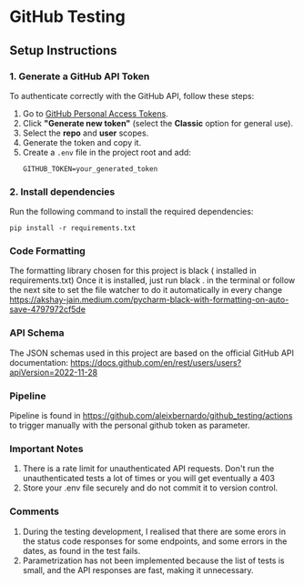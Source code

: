 # GitHub Testing

## Setup Instructions

### 1. Generate a GitHub API Token

To authenticate correctly with the GitHub API, follow these steps:

1. Go to [GitHub Personal Access Tokens](https://github.com/settings/tokens).
2. Click **"Generate new token"** (select the **Classic** option for general use).
3. Select the **repo** and **user** scopes.
4. Generate the token and copy it.
5. Create a `.env` file in the project root and add:
   ```plaintext
   GITHUB_TOKEN=your_generated_token

### 2. Install dependencies

Run the following command to install the required dependencies:

   ```plaintext
   pip install -r requirements.txt
   ```

### Code Formatting

The formatting library chosen for this project is black ( installed in requirements.txt)
Once it is installed, just run black . in the terminal or follow the next site to set the file watcher to do it
automatically in every change
https://akshay-jain.medium.com/pycharm-black-with-formatting-on-auto-save-4797972cf5de

### API Schema

The JSON schemas used in this project are based on the official GitHub API documentation:
https://docs.github.com/en/rest/users/users?apiVersion=2022-11-28

### Pipeline

Pipeline is found in https://github.com/aleixbernardo/github_testing/actions to trigger manually with the
personal github token as parameter.


### Important Notes

1. There is a rate limit for unauthenticated API requests. Don't run the unauthenticated tests a lot of times or you
   will get eventually a 403
2. Store your .env file securely and do not commit it to version control.

### Comments
1. During the testing development, I realised that there are some erors in the status code responses for some endpoints, and some errors in the dates, as found in the test fails.
2. Parametrization has not been implemented because the list of tests is small, and the API responses are fast, making it unnecessary.